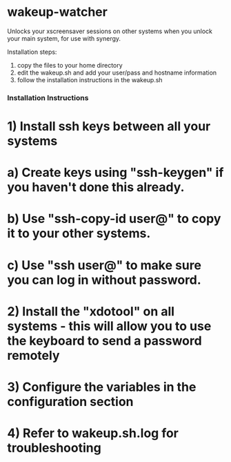 # wakeup-watcher
Unlocks your xscreensaver sessions on other systems when you unlock your main system, for use with synergy.

Installation steps:

1) copy the files to your home directory
2) edit the wakeup.sh and add your user/pass and hostname information
3) follow the installation instructions in the wakeup.sh

### Installation Instructions ###
# 1) Install ssh keys between all your systems
#    a) Create keys using "ssh-keygen" if you haven't done this already.
#    b) Use "ssh-copy-id user@<hostname>" to copy it to your other systems.
#    c) Use "ssh user@<hostname>" to make sure you can log in without password.
# 2) Install the "xdotool" on all systems - this will allow you to use the keyboard to send a password remotely
# 3) Configure the variables in the configuration section
# 4) Refer to wakeup.sh.log for troubleshooting

